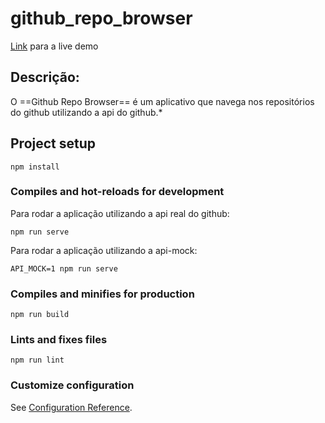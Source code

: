# github_repo_browser

[Link](https://davidsatag.github.io/github_repo_browser/) para a live demo

## Descrição:
O ==Github Repo Browser== é um aplicativo que navega nos repositórios do github utilizando a api do github.*

## Project setup
```
npm install
```

### Compiles and hot-reloads for development

Para rodar a aplicação utilizando a api real do github:
```
npm run serve
```
Para rodar a aplicação utilizando a api-mock:
```
API_MOCK=1 npm run serve
```

### Compiles and minifies for production
```
npm run build
```

### Lints and fixes files
```
npm run lint
```

### Customize configuration
See [Configuration Reference](https://cli.vuejs.org/config/).
